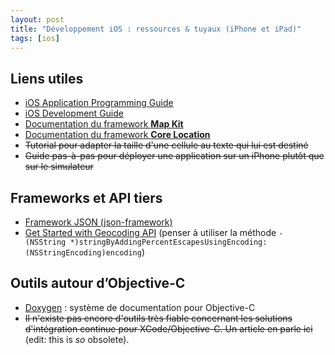 ```yaml
---
layout: post
title: "Développement iOS : ressources & tuyaux (iPhone et iPad)"
tags: [ios]
---
```


## Liens utiles

- [iOS Application Programming Guide](http://developer.apple.com/library/ios/#documentation/iPhone/Conceptual/iPhoneOSProgrammingGuide/Introduction/Introduction.html)
- [iOS Development Guide](http://developer.apple.com/library/ios/#documentation/Xcode/Conceptual/iphone_development/000-Introduction/introduction.html)
- [Documentation du framework **Map Kit**](http://developer.apple.com/IPhone/library/documentation/MapKit/Reference/MapKit_Framework_Reference/index.html)
- [Documentation du framework **Core Location**](http://developer.apple.com/iPhone/library/documentation/CoreLocation/Reference/CoreLocation_Framework/index.html)
- ~~Tutorial pour adapter la taille d'une cellule au texte qui lui est destiné~~
- ~~Guide pas-à-pas pour déployer une application sur un iPhone plutôt que sur
  le simulateur~~

## Frameworks et API tiers

- [Framework JSON (json-framework)](http://code.google.com/p/json-framework/)
- [Get Started with Geocoding API](https://developers.google.com/maps/documentation/geocoding/start)
  (penser à utiliser la méthode
  `- (NSString *)stringByAddingPercentEscapesUsingEncoding:(NSStringEncoding)encoding`)

## Outils autour d’Objective-C

- [Doxygen](https://www.doxygen.nl) : système de documentation pour Objective-C
- ~~Il n'existe pas encore d'outils très fiable concernant les solutions
  d'intégration continue pour XCode/Objective-C. Un article en parle ici~~
  (edit: this is _so_ obsolete).
